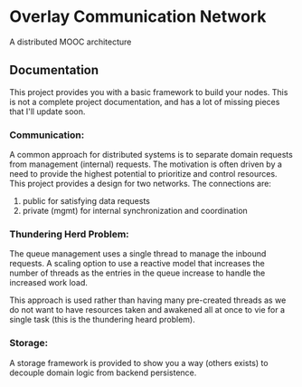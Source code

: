 # Overlay Communication Network
A distributed MOOC architecture

## Documentation
This project provides you with a basic framework to build your
nodes. This is not a complete project documentation, and has a lot of missing
pieces that I'll update soon.

### Communication:

A common approach for distributed systems is to separate
domain requests from management (internal) requests. The
motivation is often driven by a need to provide the highest
potential to prioritize and control resources. This project
provides a design for two networks. The connections are:

   1) public for satisfying data requests
   2) private (mgmt) for internal synchronization and
      coordination

### Thundering Herd Problem:

The queue management uses a single thread to manage the
inbound requests. A scaling option to use a reactive
model that increases the number of threads as the entries
in the queue increase to handle the increased work load.

This approach is used rather than having many pre-created
threads as we do not want to have resources taken and
awakened all at once to vie for a single task (this is the
thundering heard problem).

### Storage:

A storage framework is provided to show you a way (others exists)
to decouple domain logic from backend persistence.
